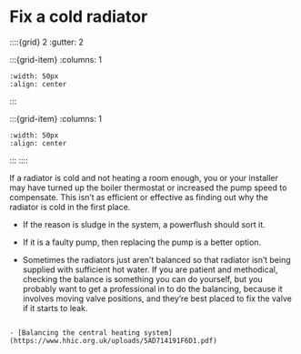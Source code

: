 #  Fix a cold radiator 

<!-- - 1 star, ££ -->

::::{grid} 2
:gutter: 2

:::{grid-item}
:columns: 1
```{image} ../images/cost-2.jpg
:width: 50px
:align: center
```
:::

:::{grid-item}
:columns: 1 
```{image} ../images/1-star.jpg
:width: 50px
:align: center
```
:::
::::

If a radiator is cold and not heating a room enough, you or your installer may have turned up the boiler thermostat or increased the pump speed to compensate.  This isn’t as efficient or effective as finding out why the radiator is cold in the first place.  

- If the reason is sludge in the system, a powerflush should sort it.   

- If it is a faulty pump, then replacing the pump is a better option.  
- Sometimes the radiators just aren’t balanced so that radiator isn’t being supplied with sufficient hot water.  If you are patient and methodical, checking the balance is something you can do yourself, but you probably want to get a professional in to do the balancing, because it involves moving valve positions, and they’re best placed to fix the valve if it starts to leak.


```{admonition} More information

- [Balancing the central heating system](https://www.hhic.org.uk/uploads/5AD714191F6D1.pdf)
 
```